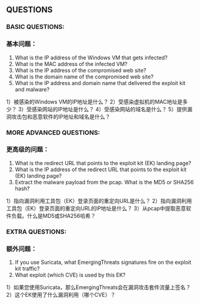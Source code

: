 ## QUESTIONS

### BASIC QUESTIONS:
### 基本问题：
1) What is the IP address of the Windows VM that gets infected?
2) What is the MAC address of the infected VM?
3) What is the IP address of the compromised web site?
4) What is the domain name of the compromised web site?
5) What is the IP address and domain name that delivered the exploit kit and malware?

1）被感染的Windows VM的IP地址是什么？
2）受感染虚拟机的MAC地址是多少？
3）受感染网站的IP地址是什么？
4）受感染网站的域名是什么？
5）提供漏洞攻击包和恶意软件的IP地址和域名是什么？

### MORE ADVANCED QUESTIONS:
### 更高级的问题：
1) What is the redirect URL that points to the exploit kit (EK) landing page?
2) What is the IP address of the redirect URL that points to the exploit kit (EK) landing page?
3) Extract the malware payload from the pcap.  What is the MD5 or SHA256 hash?

1）指向漏洞利用工具包（EK）登录页面的重定向URL是什么？
2）指向漏洞利用工具包（EK）登录页面的重定向URL的IP地址是什么？
3）从pcap中提取恶意软件负载。什么是MD5或SHA256哈希？

### EXTRA QUESTIONS:
### 额外问题：
1) If you use Suricata, what EmergingThreats signatures fire on the exploit kit traffic?
2) What exploit (which CVE) is used by this EK?

1）如果您使用Suricata，那么EmergingThreats会在漏洞攻击套件流量上签名？
2）这个EK使用了什么漏洞利用（哪个CVE）？








